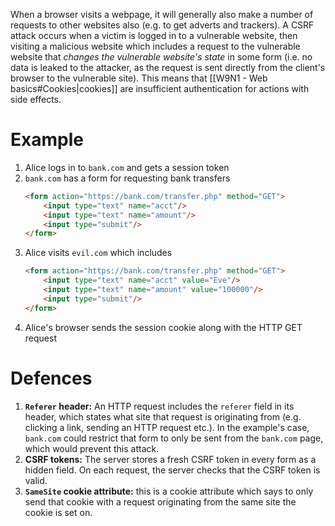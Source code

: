 When a browser visits a webpage, it will generally also make a number of requests to other websites also (e.g. to get adverts and trackers). A CSRF attack occurs when a victim is logged in to a vulnerable website, then visiting a malicious website which includes a request to the vulnerable website that *changes the vulnerable website's state* in some form (i.e. no data is leaked to the attacker, as the request is sent directly from the client's browser to the vulnerable site). This means that [[W9N1 - Web basics#Cookies|cookies]] are insufficient authentication for actions with side effects.
# Example
1. Alice logs in to `bank.com` and gets a session token
2. `bank.com` has a form for requesting bank transfers
   ```html
   <form action="https://bank.com/transfer.php" method="GET">
	   <input type="text" name="acct"/>
	   <input type="text" name="amount"/>
	   <input type="submit"/>
   </form>
	```
3. Alice visits `evil.com` which includes
   ```html
   <form action="https://bank.com/transfer.php" method="GET">
	   <input type="text" name="acct" value="Eve"/>
	   <input type="text" name="amount" value="100000"/>
	   <input type="submit"/>
   </form>
	```
4.  Alice's browser sends the session cookie along with the HTTP GET request
# Defences
1. **`Referer` header:** An HTTP request includes the `referer` field in its header, which states what site that request is originating from (e.g. clicking a link, sending an HTTP request etc.). In the example's case, `bank.com` could restrict that form to only be sent from the `bank.com` page, which would prevent this attack.
2. **CSRF tokens:** The server stores a fresh CSRF token in every form as a hidden field. On each request, the server checks that the CSRF token is valid.
3. **`SameSite` cookie attribute:** this is a cookie attribute which says to only send that cookie with a request originating from the same site the cookie is set on.
